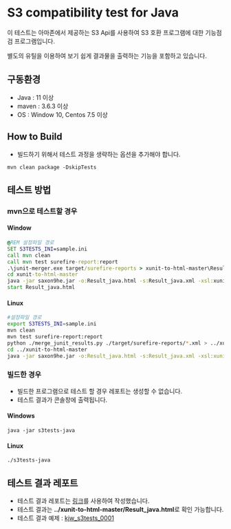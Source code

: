# S3 compatibility test for Java

이 테스트는 아마존에서 제공하는 S3 Api를 사용하여 S3 호환 프로그램에 대한 기능점검 프로그램입니다.

별도의 유틸을 이용하여 보기 쉽게 결과물을 출력하는 기능을 포함하고 있습니다.

## 구동환경

*  Java : 11 이상
*  maven : 3.6.3 이상
*  OS : Window 10, Centos 7.5 이상

## How to Build

- 빌드하기 위해서 테스트 과정을 생략하는 옵션을 추가해야 합니다.

``` shell
mvn clean package -DskipTests
```

## 테스트 방법

### mvn으로 테스트할 경우
#### Window

``` bat
@REM 설정파일 경로
SET S3TESTS_INI=sample.ini
call mvn clean
call mvn test surefire-report:report
.\junit-merger.exe target/surefire-reports > xunit-to-html-master\Result_java.xml
cd xunit-to-html-master
java -jar saxon9he.jar -o:Result_java.html -s:Result_java.xml -xsl:xunit_to_html.xsl
start Result_java.html
```

#### Linux

``` bash
#설정파일 경로
export S3TESTS_INI=sample.ini
mvn clean
mvn test surefire-report:report
python ./merge_junit_results.py ./target/surefire-reports/*.xml > ../xunit-to-html-master/Result_java.xml
cd ../xunit-to-html-master
java -jar saxon9he.jar -o:Result_java.html -s:Result_java.xml -xsl:xunit_to_html.xsl
```

### 빌드한 경우

- 빌드한 프로그램으로 테스트 할 경우 레포트는 생성할 수 없습니다.
- 테스트 결과가 콘솔창에 출력됩니다.

#### Windows
``` shell
java -jar s3tests-java
```

#### Linux
``` shell
./s3tests-java
```

## 테스트 결과 레포트

- 테스트 결과 레포트는 [링크](https://github.com/Zir0-93/xunit-to-html)를 사용하여 작성했습니다.
- 테스트 결과는 **../xunit-to-html-master/Result_java.html**로 확인 가능합니다.
- 테스트 결과 예제 : [kjw_s3tests_0001](xunit-to-html-master/kjw_s3tests_0001.PNG "kjw_s3tests_0001.PNG")
